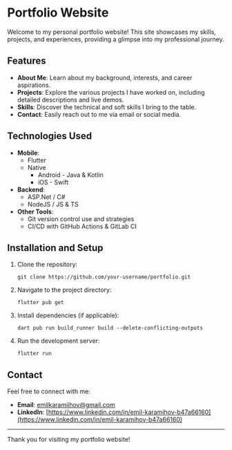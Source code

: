 # Portfolio Website

Welcome to my personal portfolio website! This site showcases my skills, projects, and experiences, providing a glimpse into my professional journey.

## Features

- **About Me**: Learn about my background, interests, and career aspirations.
- **Projects**: Explore the various projects I have worked on, including detailed descriptions and live demos.
- **Skills**: Discover the technical and soft skills I bring to the table.
- **Contact**: Easily reach out to me via email or social media.

## Technologies Used

- **Mobile**:
  - Flutter 
  - Native 
    - Android - Java & Kotlin 
    - iOS - Swift
- **Backend**:
    - ASP.Net / C#
    - NodeJS / JS & TS
- **Other Tools**:
    - Git version control use and strategies
    - CI/CD with GitHub Actions & GitLab CI

## Installation and Setup

1. Clone the repository:
   ```
   git clone https://github.com/your-username/portfolio.git
   ```
2. Navigate to the project directory:
   ```
   flutter pub get
   ```
3. Install dependencies (if applicable):
   ```
   dart pub run build_runner build --delete-conflicting-outputs
   ```
4. Run the development server:
   ```
   flutter run
   ```

## Contact

Feel free to connect with me:
- **Email**: [emilkaramiihov@gmail.com](mailto:emilkaramiihov@gmail.com)
- **LinkedIn**: [https://www.linkedin.com/in/emil-karamihov-b47a66160](https://www.linkedin.com/in/emil-karamihov-b47a66160)

---

Thank you for visiting my portfolio website!
